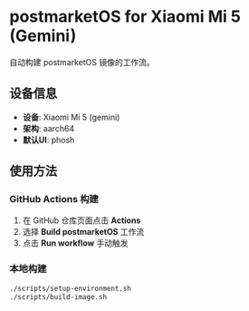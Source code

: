 # postmarketOS for Xiaomi Mi 5 (Gemini)

自动构建 postmarketOS 镜像的工作流。

## 设备信息
- **设备**: Xiaomi Mi 5 (gemini)
- **架构**: aarch64
- **默认UI**: phosh

## 使用方法

### GitHub Actions 构建
1. 在 GitHub 仓库页面点击 **Actions**
2. 选择 **Build postmarketOS** 工作流
3. 点击 **Run workflow** 手动触发

### 本地构建
```bash
./scripts/setup-environment.sh
./scripts/build-image.sh

